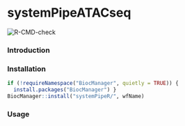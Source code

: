 # systemPipeATACseq

<!-- badges: start -->
![R-CMD-check](https://github.com/dcassol/SPR-WF/workflows/R-CMD-check/badge.svg)
<!-- badges: end -->

### Introduction

### Installation
```r
if (!requireNamespace("BiocManager", quietly = TRUE)) {
  install.packages("BiocManager") }
BiocManager::install("systemPipeR/", wfName)
```

### Usage
